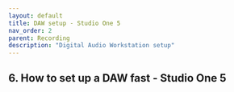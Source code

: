 ```yaml
---
layout: default
title: DAW setup - Studio One 5
nav_order: 2
parent: Recording
description: "Digital Audio Workstation setup"
---
```


## **6. How to set up a DAW fast - Studio One 5**
